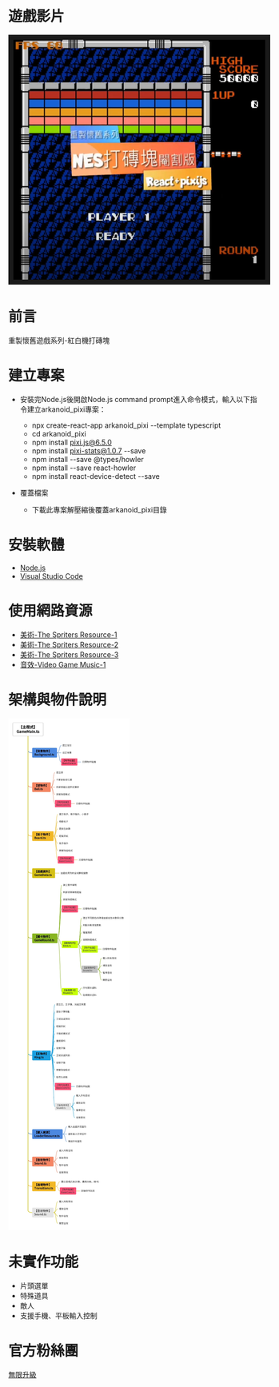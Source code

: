# 遊戲影片
<a href="https://youtu.be/_PcDLJI7RCc" target="_blank"><img src="https://github.com/channel2007/React_Arkanoid/blob/master/image/cover.jpg" 
alt="播放影片" width="640" height="480" border="10" /></a>

# 前言
重製懷舊遊戲系列-紅白機打磚塊

# 建立專案
* 安裝完Node.js後開啟Node.js command prompt進入命令模式，輸入以下指令建立arkanoid_pixi專案：
  * npx create-react-app arkanoid_pixi --template typescript
  * cd arkanoid_pixi
  * npm install pixi.js@6.5.0
  * npm install pixi-stats@1.0.7 --save
  * npm install --save @types/howler
  * npm install --save react-howler
  * npm install react-device-detect --save
 
* 覆蓋檔案
  * 下載此專案解壓縮後覆蓋arkanoid_pixi目錄

# 安裝軟體
* [Node.js](https://nodejs.org/en)
* [Visual Studio Code](https://code.visualstudio.com/)

# 使用網路資源
* [美術-The Spriters Resource-1](https://www.spriters-resource.com/nes/arkanoid/sheet/50897/)
* [美術-The Spriters Resource-2](https://www.spriters-resource.com/nes/arkanoid/sheet/65893/)
* [美術-The Spriters Resource-3](https://www.spriters-resource.com/nes/arkanoid2/sheet/65891/)
* [音效-Video Game Music-1](https://downloads.khinsider.com/game-soundtracks/album/arkanoid-nes)

# 架構與物件說明
![alt architecture](https://github.com/channel2007/React_Arkanoid/blob/master/image/architecture.jpg "architecture")

# 未實作功能
* 片頭選單
* 特殊道具
* 敵人
* 支援手機、平板輸入控制

# 官方粉絲團
[無限升級](https://www.facebook.com/unlimited.upgrade)
